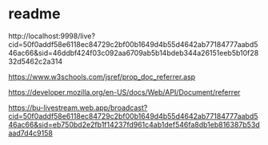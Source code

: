 # readme
http://localhost:9998/live?cid=50f0addf58e6118ec84729c2bf00b1649d4b55d4642ab77184777aabd546ac66&sid=46ddbf424f03c092aa6709ab5b14bdeb344a26151eeb5b10f2832d5462c2a314

https://www.w3schools.com/jsref/prop_doc_referrer.asp

https://developer.mozilla.org/en-US/docs/Web/API/Document/referrer

https://bu-livestream.web.app/broadcast?cid=50f0addf58e6118ec84729c2bf00b1649d4b55d4642ab77184777aabd546ac66&sid=eb750bd2e2fb1f14237fd961c4ab1def546fa8db1eb816387b53daad7d4c9158
